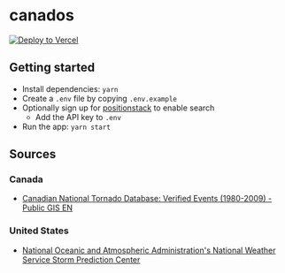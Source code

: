 # canados

[![Deploy to Vercel](https://vercel.com/button)](https://vercel.com/import/project?template=https://github.com/Zertz/canados/tree/master)

## Getting started

- Install dependencies: `yarn`
- Create a `.env` file by copying `.env.example`
- Optionally sign up for [positionstack](https://positionstack.com/) to enable search
  - Add the API key to `.env`
- Run the app: `yarn start`

## Sources

### Canada

- [Canadian National Tornado Database: Verified Events (1980-2009) - Public GIS EN](https://open.canada.ca/data/en/dataset/fd3355a7-ae34-4df7-b477-07306182db69)

### United States

- [National Oceanic and Atmospheric Administration's National Weather Service Storm Prediction Center](https://www.spc.noaa.gov/wcm/#data)
